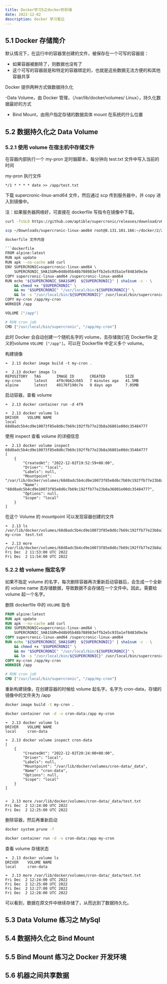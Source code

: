 ```yaml
---
title: Docker学习5之docker的存储
date: 2022-12-02
description: docker 学习笔记
---
```


## 5.1 Docker 存储简介

默认情况下，在运行中的容器里创建的文件，被保存在一个可写的容器层：

- 如果容器被删除了，则数据也没有了
- 这个可写的容器层是和特定的容器绑定的，也就是这些数据无法方便的和其他容器共享

Docker 提供两种方式做数据持久化

-Data Volume，由 Docker 管理，（/var/lib/docker/volumes/ Linux），持久化数据最好的方式
- Bind Mount，由用户指定存储的数据具体 mount 在系统的什么位置

## 5.2 数据持久化之 Data Volume

### 5.2.1 使用 volume 在宿主机中存储文件

在容器内部执行一个 my-pron 定时器脚本，每分钟向 test.txt 文件中写入当前的时间

my-pron 执行文件
```shell
*/1 * * * * date >> /app/test.txt
```

 下载 supercronic-linux-amd64 文件，然后通过 scp 传到服务器中，并 copy 进入到镜像中。
 
 注：如果服务器网络好，可直接在 dockerfile 写指令在镜像中下载。
 
```bash
curl -fsSLO https://github.com/aptible/supercronic/releases/download/v0.1.12/supercronic-linux-amd64

scp ~/Downloads/supercronic-linux-amd64 root@8.131.101.166:~/docker/2/2.13

dockerfile 文件内容

```dockerfile
FROM alpine:latest
RUN apk update
RUN apk --no-cache add curl
ENV SUPERCRONIC=supercronic-linux-amd64 \
    SUPERCRONIC_SHA1SUM=048b95b48b708983effb2e5c935a1ef8483d9e3e
COPY supercronic-linux-amd64 /supercronic-linux-amd64
RUN echo "${SUPERCRONIC_SHA1SUM}  ${SUPERCRONIC}" | sha1sum -c - \
    && chmod +x "$SUPERCRONIC" \
    && mv "$SUPERCRONIC" "/usr/local/bin/${SUPERCRONIC}" \
    && ln -s "/usr/local/bin/${SUPERCRONIC}" /usr/local/bin/supercronic
COPY my-cron /app/my-cron
WORKDIR /app

VOLUME ["/app"]

# RUN cron job
CMD ["/usr/local/bin/supercronic", "/app/my-cron"]
```

此时 Docker 会自动创建一个随机名字的 volume，去存储我们在 Dockerfile 定义的volume `VOLUME ["/app"]`。可以在 Dockerfile 中定义多个 volume。

构建镜像
```log
➜  2.13 docker image build -t my-cron .

➜  2.13 docker image ls
REPOSITORY   TAG       IMAGE ID       CREATED         SIZE
my-cron      latest    4f9c9b62c665   7 minutes ago   41.5MB
alpine       latest    49176f190c7e   9 days ago      7.05MB

```

启动容器，查看 volume
```log
➜  2.13 docker container run -d 4f9

➜  2.13 docker volume ls
DRIVER    VOLUME NAME
local     68d8adc5b4cd9e10073f85e8d6c7b69c192ffb77e23b8a36801e00dc35484777
```

使用 inspect 查看 volume 的详细信息
 
```log
➜  2.13 docker volume inspect 68d8adc5b4cd9e10073f85e8d6c7b69c192ffb77e23b8a36801e00dc35484777
[
    {
        "CreatedAt": "2022-12-02T19:52:59+08:00",
        "Driver": "local",
        "Labels": null,
        "Mountpoint": "/var/lib/docker/volumes/68d8adc5b4cd9e10073f85e8d6c7b69c192ffb77e23b8a36801e00dc35484777/_data",
        "Name": "68d8adc5b4cd9e10073f85e8d6c7b69c192ffb77e23b8a36801e00dc35484777",
        "Options": null,
        "Scope": "local"
    }
]
```

在这个 Volume 的 mountpoint 可以发现容器创建的文件

```log
➜  2.13 ls /var/lib/docker/volumes/68d8adc5b4cd9e10073f85e8d6c7b69c192ffb77e23b8a36801e00dc35484777/_data
my-cron  test.txt

➜  2.13 more /var/lib/docker/volumes/68d8adc5b4cd9e10073f85e8d6c7b69c192ffb77e23b8a36801e00dc35484777/_data/test.txt
Fri Dec  2 11:53:00 UTC 2022
Fri Dec  2 11:54:00 UTC 2022
```

### 5.2.2 给 volume 指定名字
如果不指定 volume 的名字，每次删除容器再次重新启动容器后，会生成一个全新的 volume name 去存储数据，导致数据不会存储在一个文件中。因此，需要给 volume 起一个名字。

删除 dockerfile 中的 `VOLUME` 指令

```dockerfile
FROM alpine:latest
RUN apk update
RUN apk --no-cache add curl
ENV SUPERCRONIC=supercronic-linux-amd64 \
    SUPERCRONIC_SHA1SUM=048b95b48b708983effb2e5c935a1ef8483d9e3e
COPY supercronic-linux-amd64 /supercronic-linux-amd64
RUN echo "${SUPERCRONIC_SHA1SUM}  ${SUPERCRONIC}" | sha1sum -c - \
    && chmod +x "$SUPERCRONIC" \
    && mv "$SUPERCRONIC" "/usr/local/bin/${SUPERCRONIC}" \
    && ln -s "/usr/local/bin/${SUPERCRONIC}" /usr/local/bin/supercronic
COPY my-cron /app/my-cron
WORKDIR /app

# RUN cron job
CMD ["/usr/local/bin/supercronic", "/app/my-cron"]
```

重新构建镜像，在创建容器的时候给 volume 起名字。名字为 cron-data，存储的镜像中的文件夹为 /app

```bash
docker image build -t my-cron .

docker container run -d -v cron-data:/app my-cron
```

```log
➜  2.13 docker volume ls
DRIVER    VOLUME NAME
local     cron-data

➜  2.13 docker volume inspect cron-data
[
    {
        "CreatedAt": "2022-12-02T20:24:00+08:00",
        "Driver": "local",
        "Labels": null,
        "Mountpoint": "/var/lib/docker/volumes/cron-data/_data",
        "Name": "cron-data",
        "Options": null,
        "Scope": "local"
    }
]


➜  2.13 more /var/lib/docker/volumes/cron-data/_data/test.txt
Fri Dec  2 12:24:00 UTC 2022
Fri Dec  2 12:25:00 UTC 2022
```

删除容器，然后再重新启动

```bash
docker system prune -f

docker container run -d -v cron-data:/app my-cron
```

查看 volume 存储状态
```log
➜  2.13 docker volume ls
DRIVER    VOLUME NAME
local     cron-data

➜  2.13 more /var/lib/docker/volumes/cron-data/_data/test.txt
Fri Dec  2 12:24:00 UTC 2022
Fri Dec  2 12:25:00 UTC 2022
Fri Dec  2 12:27:00 UTC 2022
Fri Dec  2 12:28:00 UTC 2022
```

可以看到，数据在原文件中继续存储了，从而达到了数据持久化。

## 5.3 Data Volume 练习之 MySql
## 5.4 数据持久化之 Bind Mount
## 5.5 Bind Mount 练习之 Docker 开发环境
## 5.6 机器之间共享数据